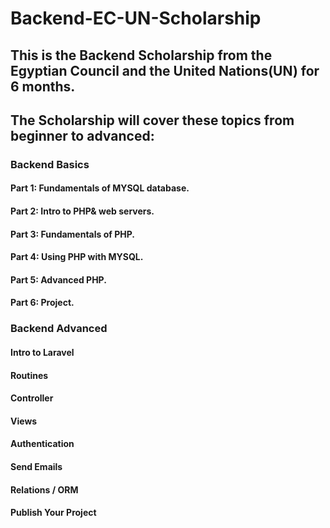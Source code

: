 # Backend-EC-UN-Scholarship

## This is the Backend Scholarship from the Egyptian Council and the United Nations(UN) for 6 months.

## The Scholarship will cover these topics from beginner to advanced:

###  Backend Basics
#### Part 1: Fundamentals of MYSQL database.

#### Part 2: Intro to PHP& web servers.

#### Part 3: Fundamentals of PHP.

#### Part 4: Using PHP with MYSQL.

#### Part 5: Advanced PHP.

#### Part 6: Project.

### Backend Advanced

#### Intro to Laravel
#### Routines

#### Controller

#### Views

#### Authentication

#### Send Emails

#### Relations / ORM

#### Publish Your Project
